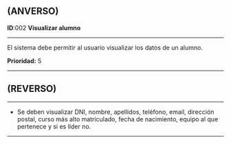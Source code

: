## (ANVERSO)
**ID**:002 **Visualizar alumno**

----

El sistema debe permitir al usuario visualizar los datos de un alumno.

**Prioridad:** 5

----

## (REVERSO)

----

* Se deben visualizar DNI, nombre, apellidos, teléfono, email, dirección postal, curso más alto matriculado, fecha de nacimiento, equipo al que pertenece y si es líder no.

----